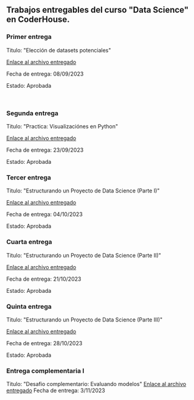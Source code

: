 ## Trabajos entregables del curso "Data Science" en CoderHouse. 

### Primer entrega

Titulo: "Elección de datasets potenciales"

[Enlace al archivo entregado](https://github.com/emanuelbe1/ciencia_de_datos_repasos/blob/main/Coderhouse/trabajosEntregables/datasetsBenitez.ipynb)

Fecha de entrega: 08/09/2023

Estado: Aprobada

<br>

### Segunda entrega

Titulo: "Practica: Visualizaciónes en Python"

[Enlace al archivo entregado](https://github.com/emanuelbe1/ciencia_de_datos_repasos/blob/main/Coderhouse/visualizacionesPython/visualizacionBenitez.ipynb)

Fecha de entrega: 23/09/2023

Estado: Aprobada

### Tercer entrega

Titulo: "Estructurando un Proyecto de Data Science (Parte I)"

[Enlace al archivo entregado](https://github.com/emanuelbe1/ciencia_de_datos_repasos/blob/main/Coderhouse/ProyectoDS_ParteI/ProyectoDS_ParteI_Benitez.ipynb)

Fecha de entrega: 04/10/2023

Estado: Aprobada


### Cuarta entrega

Titulo: "Estructurando un Proyecto de Data Science (Parte II)"

[Enlace al archivo entregado](https://github.com/emanuelbe1/ciencia_de_datos_repasos/blob/main/Coderhouse/ProyectoDS_ParteII/ProyectoDS_ParteII_Benitez.ipynb)

Fecha de entrega: 21/10/2023

Estado: Aprobada

### Quinta entrega

Titulo: "Estructurando un Proyecto de Data Science (Parte III)"

[Enlace al archivo entregado](https://github.com/emanuelbe1/ciencia_de_datos_repasos/blob/main/Coderhouse/ProyectoDS_ParteIII/ProyectoDS_ParteIII_Benitez.ipynb)

Fecha de entrega: 28/10/2023

Estado: Aprobada

### Entrega complementaria I

Titulo: "Desafio complementario: Evaluando modelos"
[Enlace al archivo entregado](https://github.com/emanuelbe1/ciencia_de_datos_repasos/blob/main/Coderhouse/Proyecto_ComplementarioI/Proyecto_ComplementarioI_Benitez.ipynb)
Fecha de entrega: 3/11/2023

